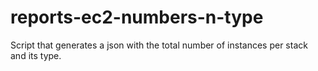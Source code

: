 # reports-ec2-numbers-n-type
Script that generates a json with the total number of instances per stack and its type.
